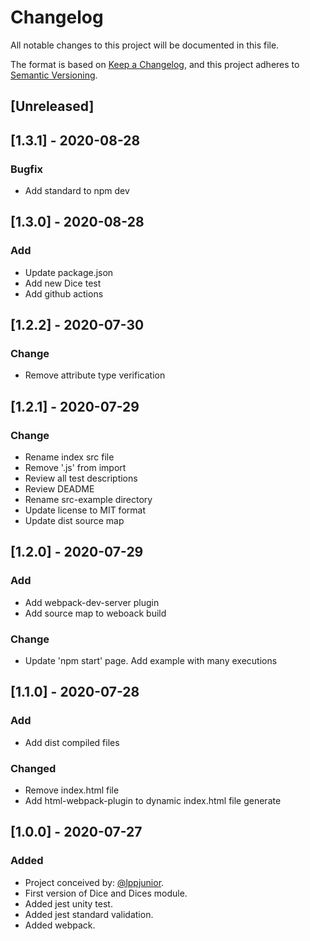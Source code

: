 
# Changelog
All notable changes to this project will be documented in this file.

The format is based on [Keep a Changelog](https://keepachangelog.com/en/1.0.0/),
and this project adheres to [Semantic Versioning](https://semver.org/spec/v2.0.0.html).

## [Unreleased]

## [1.3.1] - 2020-08-28
### Bugfix
- Add standard to npm dev

## [1.3.0] - 2020-08-28
### Add
- Update package.json
- Add new Dice test
- Add github actions

## [1.2.2] - 2020-07-30
### Change
- Remove attribute type verification

## [1.2.1] - 2020-07-29
### Change
- Rename index src file
- Remove '.js' from import
- Review all test descriptions
- Review DEADME
- Rename src-example directory
- Update license to MIT format
- Update dist source map

## [1.2.0] - 2020-07-29
### Add
- Add webpack-dev-server plugin
- Add source map to weboack build
### Change
- Update 'npm start' page. Add example with many executions

## [1.1.0] - 2020-07-28
### Add
- Add dist compiled files
### Changed
- Remove index.html file
- Add html-webpack-plugin to dynamic index.html file generate

## [1.0.0] - 2020-07-27
### Added
- Project conceived by: [@lppjunior](https://github.com/lppjunior).
- First version of Dice and Dices module.
- Added jest unity test.
- Added jest standard validation.
- Added webpack.